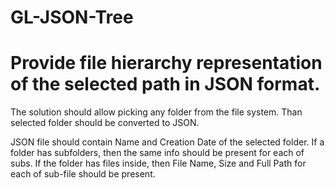 # GL-JSON-Tree

# Provide file hierarchy representation of the selected path in JSON format.

The solution should allow picking any folder from the file system. Than selected folder should be converted to JSON.

JSON file should contain Name and Creation Date of the selected folder. If a folder has subfolders, then the same info should be present for each of subs. If the folder has files inside, then File Name, Size and Full Path for each of sub-file should be present.
